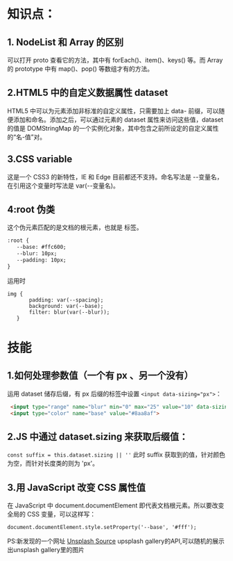 # 知识点：
## 1. NodeList 和 Array 的区别
可以打开 proto 查看它的方法，其中有 forEach()、item()、keys() 等。而 Array 的 prototype 中有 map()、pop() 等数组才有的方法。

## 2.HTML5 中的自定义数据属性 dataset
HTML5 中可以为元素添加非标准的自定义属性，只需要加上 data- 前缀，可以随便添加和命名。添加之后，可以通过元素的 dataset 属性来访问这些值，dataset 的值是 DOMStringMap 的一个实例化对象，其中包含之前所设定的自定义属性的“名-值”对。

## 3.CSS variable
这是一个 CSS3 的新特性，IE 和 Edge 目前都还不支持。命名写法是 --变量名，在引用这个变量时写法是 var(--变量名)。

## 4:root 伪类
这个伪元素匹配的是文档的根元素，也就是 <html> 标签。

```html
:root {
   --base: #ffc600;
   --blur: 10px;
   --padding: 10px;
}
```

运用时
```
img {
       padding: var(--spacing);
       background: var(--base);
       filter: blur(var(--blur));
   }
```

# 技能
## 1.如何处理参数值（一个有 px 、另一个没有）
运用 dataset 储存后缀，有 px 后缀的标签中设置 `<input data-sizing="px">`：
```HTML
 <input type="range" name="blur" min="0" max="25" value="10" data-sizing="px">
 <input type="color" name="base" value="#8aa8af">
```

## 2.JS 中通过 dataset.sizing 来获取后缀值：
`const suffix = this.dataset.sizing || ''`
此时 suffix 获取到的值，针对颜色为空，而针对长度类的则为 'px'。

## 3.用 JavaScript 改变 CSS 属性值
在 JavaScript 中 document.documentElement 即代表文档根元素。所以要改变全局的 CSS 变量，可以这样写：
```
document.documentElement.style.setProperty('--base', '#fff');
```


PS:新发现的一个网址
[Unsplash Source](https://dingdingbai.github.io/CSS-variables/.)
upsplash gallery的API,可以随机的展示出unsplash gallery里的图片